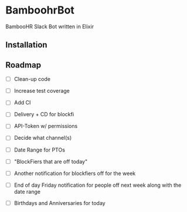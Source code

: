 # BamboohrBot

BambooHR Slack Bot written in Elixir

## Installation


## Roadmap

- [ ] Clean-up code
- [ ] Increase test coverage
- [ ] Add CI

- [ ] Delivery + CD for blockfi
- [ ] API-Token w/ permissions
- [ ] Decide what channel(s)

- [ ] Date Range for PTOs
- [ ] "BlockFiers that are off today"
- [ ] Another notification for blockfiers off for the week
- [ ] End of day Friday notification for people off next week along with the date range

- [ ] Birthdays and Anniversaries for today
